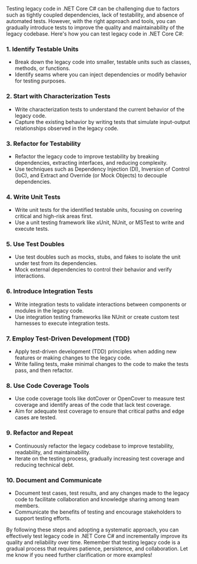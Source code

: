 Testing legacy code in .NET Core C# can be challenging due to factors such as tightly coupled dependencies, lack of testability, and absence of automated tests. However, with the right approach and tools, you can gradually introduce tests to improve the quality and maintainability of the legacy codebase. Here's how you can test legacy code in .NET Core C#:

### 1. Identify Testable Units

- Break down the legacy code into smaller, testable units such as classes, methods, or functions.
- Identify seams where you can inject dependencies or modify behavior for testing purposes.

### 2. Start with Characterization Tests

- Write characterization tests to understand the current behavior of the legacy code.
- Capture the existing behavior by writing tests that simulate input-output relationships observed in the legacy code.

### 3. Refactor for Testability

- Refactor the legacy code to improve testability by breaking dependencies, extracting interfaces, and reducing complexity.
- Use techniques such as Dependency Injection (DI), Inversion of Control (IoC), and Extract and Override (or Mock Objects) to decouple dependencies.

### 4. Write Unit Tests

- Write unit tests for the identified testable units, focusing on covering critical and high-risk areas first.
- Use a unit testing framework like xUnit, NUnit, or MSTest to write and execute tests.

### 5. Use Test Doubles

- Use test doubles such as mocks, stubs, and fakes to isolate the unit under test from its dependencies.
- Mock external dependencies to control their behavior and verify interactions.

### 6. Introduce Integration Tests

- Write integration tests to validate interactions between components or modules in the legacy code.
- Use integration testing frameworks like NUnit or create custom test harnesses to execute integration tests.

### 7. Employ Test-Driven Development (TDD)

- Apply test-driven development (TDD) principles when adding new features or making changes to the legacy code.
- Write failing tests, make minimal changes to the code to make the tests pass, and then refactor.

### 8. Use Code Coverage Tools

- Use code coverage tools like dotCover or OpenCover to measure test coverage and identify areas of the code that lack test coverage.
- Aim for adequate test coverage to ensure that critical paths and edge cases are tested.

### 9. Refactor and Repeat

- Continuously refactor the legacy codebase to improve testability, readability, and maintainability.
- Iterate on the testing process, gradually increasing test coverage and reducing technical debt.

### 10. Document and Communicate

- Document test cases, test results, and any changes made to the legacy code to facilitate collaboration and knowledge sharing among team members.
- Communicate the benefits of testing and encourage stakeholders to support testing efforts.

By following these steps and adopting a systematic approach, you can effectively test legacy code in .NET Core C# and incrementally improve its quality and reliability over time. Remember that testing legacy code is a gradual process that requires patience, persistence, and collaboration. Let me know if you need further clarification or more examples!